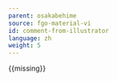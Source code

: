 ```yaml
---
parent: osakabehime
source: fgo-material-vi
id: comment-from-illustrator
language: zh
weight: 5
---
```


{{missing}}
